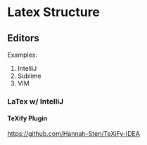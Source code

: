 # Latex Structure


## Editors

Examples:
1. IntelliJ
2. Sublime
3. VIM

### LaTex w/ IntelliJ

#### TeXify Plugin

https://github.com/Hannah-Sten/TeXiFy-IDEA





